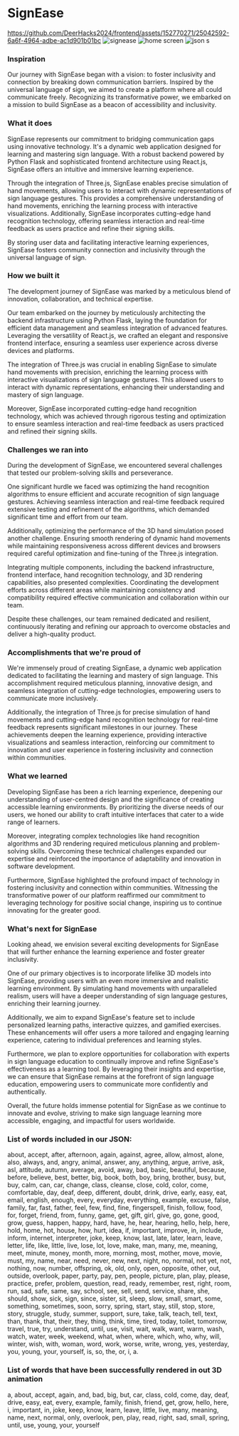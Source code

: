 # SignEase



https://github.com/DeerHacks2024/frontend/assets/152770271/25042592-6a6f-4964-adbe-ac1d901b01bc
![signease](https://github.com/DeerHacks2024/frontend/assets/152770271/b5b3e627-39ad-470c-a607-fcb61797908d)
![home screen](https://github.com/DeerHacks2024/frontend/assets/152770271/a8e2da25-ac46-427a-8642-6d3035207dd1)
![json](https://github.com/DeerHacks2024/frontend/assets/152770271/ccf1c732-d461-4e41-b170-ccd3e88c380f)
s
### Inspiration
Our journey with SignEase began with a vision: to foster inclusivity and connection by breaking down communication barriers. Inspired by the universal language of sign, we aimed to create a platform where all could communicate freely. Recognizing its transformative power, we embarked on a mission to build SignEase as a beacon of accessibility and inclusivity.

### What it does
SignEase represents our commitment to bridging communication gaps using innovative technology. It's a dynamic web application designed for learning and mastering sign language. With a robust backend powered by Python Flask and sophisticated frontend architecture using React.js, SignEase offers an intuitive and immersive learning experience.

Through the integration of Three.js, SignEase enables precise simulation of hand movements, allowing users to interact with dynamic representations of sign language gestures. This provides a comprehensive understanding of hand movements, enriching the learning process with interactive visualizations. Additionally, SignEase incorporates cutting-edge hand recognition technology, offering seamless interaction and real-time feedback as users practice and refine their signing skills.

By storing user data and facilitating interactive learning experiences, SignEase fosters community connection and inclusivity through the universal language of sign.

### How we built it
The development journey of SignEase was marked by a meticulous blend of innovation, collaboration, and technical expertise.

Our team embarked on the journey by meticulously architecting the backend infrastructure using Python Flask, laying the foundation for efficient data management and seamless integration of advanced features. Leveraging the versatility of React.js, we crafted an elegant and responsive frontend interface, ensuring a seamless user experience across diverse devices and platforms.

The integration of Three.js was crucial in enabling SignEase to simulate hand movements with precision, enriching the learning process with interactive visualizations of sign language gestures. This allowed users to interact with dynamic representations, enhancing their understanding and mastery of sign language.

Moreover, SignEase incorporated cutting-edge hand recognition technology, which was achieved through rigorous testing and optimization to ensure seamless interaction and real-time feedback as users practiced and refined their signing skills.

### Challenges we ran into
During the development of SignEase, we encountered several challenges that tested our problem-solving skills and perseverance.

One significant hurdle we faced was optimizing the hand recognition algorithms to ensure efficient and accurate recognition of sign language gestures. Achieving seamless interaction and real-time feedback required extensive testing and refinement of the algorithms, which demanded significant time and effort from our team.

Additionally, optimizing the performance of the 3D hand simulation posed another challenge. Ensuring smooth rendering of dynamic hand movements while maintaining responsiveness across different devices and browsers required careful optimization and fine-tuning of the Three.js integration.

Integrating multiple components, including the backend infrastructure, frontend interface, hand recognition technology, and 3D rendering capabilities, also presented complexities. Coordinating the development efforts across different areas while maintaining consistency and compatibility required effective communication and collaboration within our team.

Despite these challenges, our team remained dedicated and resilient, continuously iterating and refining our approach to overcome obstacles and deliver a high-quality product.

### Accomplishments that we're proud of
We're immensely proud of creating SignEase, a dynamic web application dedicated to facilitating the learning and mastery of sign language. This accomplishment required meticulous planning, innovative design, and seamless integration of cutting-edge technologies, empowering users to communicate more inclusively.

Additionally, the integration of Three.js for precise simulation of hand movements and cutting-edge hand recognition technology for real-time feedback represents significant milestones in our journey. These achievements deepen the learning experience, providing interactive visualizations and seamless interaction, reinforcing our commitment to innovation and user experience in fostering inclusivity and connection within communities.

### What we learned
Developing SignEase has been a rich learning experience, deepening our understanding of user-centred design and the significance of creating accessible learning environments. By prioritizing the diverse needs of our users, we honed our ability to craft intuitive interfaces that cater to a wide range of learners.

Moreover, integrating complex technologies like hand recognition algorithms and 3D rendering required meticulous planning and problem-solving skills. Overcoming these technical challenges expanded our expertise and reinforced the importance of adaptability and innovation in software development.

Furthermore, SignEase highlighted the profound impact of technology in fostering inclusivity and connection within communities. Witnessing the transformative power of our platform reaffirmed our commitment to leveraging technology for positive social change, inspiring us to continue innovating for the greater good.

### What's next for SignEase
Looking ahead, we envision several exciting developments for SignEase that will further enhance the learning experience and foster greater inclusivity.

One of our primary objectives is to incorporate lifelike 3D models into SignEase, providing users with an even more immersive and realistic learning environment. By simulating hand movements with unparalleled realism, users will have a deeper understanding of sign language gestures, enriching their learning journey.

Additionally, we aim to expand SignEase's feature set to include personalized learning paths, interactive quizzes, and gamified exercises. These enhancements will offer users a more tailored and engaging learning experience, catering to individual preferences and learning styles.

Furthermore, we plan to explore opportunities for collaboration with experts in sign language education to continually improve and refine SignEase's effectiveness as a learning tool. By leveraging their insights and expertise, we can ensure that SignEase remains at the forefront of sign language education, empowering users to communicate more confidently and authentically.

Overall, the future holds immense potential for SignEase as we continue to innovate and evolve, striving to make sign language learning more accessible, engaging, and impactful for users worldwide.

### List of words included in our JSON:

about, accept, after, afternoon, again, against, agree, allow, almost, alone, also, always, and, angry, animal, answer, any, anything, argue, arrive, ask, asl, attitude, autumn, average, avoid, away, bad, basic, beautiful, because, before, believe, best, better, big, book, both, boy, bring, brother, busy, but, buy, calm, can, car, change, class, cleanse, close, cold, color, come, comfortable, day, deaf, deep, different, doubt, drink, drive, early, easy, eat, email, english, enough, every, everyday, everything, example, excuse, false, family, far, fast, father, feel, few, find, fine, fingerspell, finish, follow, food, for, forget, friend, from, funny, game, get, gift, girl, give, go, gone, good, grow, guess, happen, happy, hard, have, he, hear, hearing, hello, help, here, hold, home, hot, house, how, hurt, idea, if, important, improve, in, include, inform, internet, interpreter, joke, keep, know, last, late, later, learn, leave, letter, life, like, little, live, lose, lot, love, make, man, many, me, meaning, meet, minute, money, month, more, morning, most, mother, move, movie, must, my, name, near, need, never, new, next, night, no, normal, not yet, not, nothing, now, number, offspring, ok, old, only, open, opposite, other, out, outside, overlook, paper, party, pay, pen, people, picture, plan, play, please, practice, prefer, problem, question, read, ready, remember, rest, right, room, run, sad, safe, same, say, school, see, sell, send, service, share, she, should, show, sick, sign, since, sister, sit, sleep, slow, small, smart, some, something, sometimes, soon, sorry, spring, start, stay, still, stop, store, story, struggle, study, summer, support, sure, take, talk, teach, tell, text, than, thank, that, their, they, thing, think, time, tired, today, toilet, tomorrow, travel, true, try, understand, until, use, visit, wait, walk, want, warm, wash, watch, water, week, weekend, what, when, where, which, who, why, will, winter, wish, with, woman, word, work, worse, write, wrong, yes, yesterday, you, young, your, yourself, is, so, the, or, i, a.

### List of words that have been successfully rendered in out 3D animation
a, about, accept, again, and, bad, big, but, car, class, cold, come, day, deaf, drive, easy, eat, every, example, family, finish, friend, get, grow, hello, here, i, important, in, joke, keep, know, learn, leave, little, live, many, meaning, name, next, normal, only, overlook, pen, play, read, right, sad, small, spring, until, use, young, your, yourself




